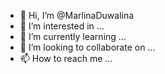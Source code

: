 - 👋 Hi, I’m @MarlinaDuwalina
- 👀 I’m interested in ...
- 🌱 I’m currently learning ...
- 💞️ I’m looking to collaborate on ...
- 📫 How to reach me ...

<!---
MarlinaDuwalina/MarlinaDuwalina is a ✨ special ✨ repository because its `README.md` (this file) appears on your GitHub profile.
You can click the Preview link to take a look at your changes.
--->
